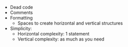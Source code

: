 * Dead code
* Comments
* Formatting
    * Spaces to create horizontal and vertical structures
* Simplicity:
    * Horizontal complexity: 1 statement
    * Vertical complexity: as much as you need 
